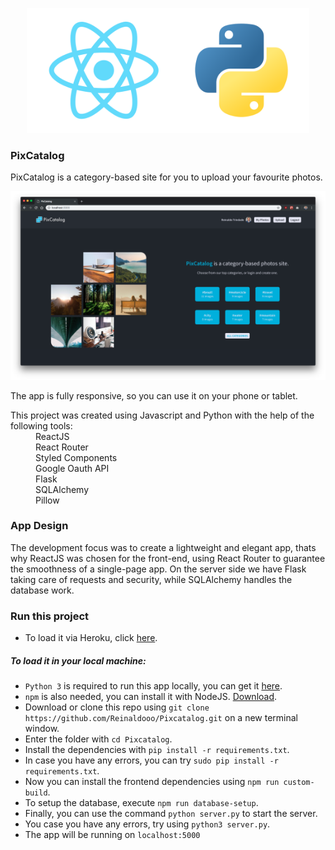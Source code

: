 <p  align="center">
<img  height="200px"  src="./Header.svg">
</p>  

### PixCatalog  

PixCatalog is a category-based site for you to upload your favourite photos.

![Example PNG](/Example.png)

The app is fully responsive, so you can use it on your phone or tablet.

<dl>
<dt>This project was created using Javascript and Python with the help of the following tools:</dt>
<dd>ReactJS</dd>
<dd>React Router</dd>
<dd>Styled Components</dd>
<dd>Google Oauth API</dd>
<dd>Flask</dd>
<dd>SQLAlchemy</dd>
<dd>Pillow</dd>
</dl>

### App Design

The development focus was to create a lightweight and elegant app, thats why ReactJS was chosen for the front-end, using React Router to guarantee the smoothness of a single-page app. On the server side we have Flask taking care of requests and security, while SQLAlchemy handles the database work.
  
### Run this project

* To load it via Heroku, click [here](https://pixcatalog.herokuapp.com/).

##### To load it in your local machine:

* `Python 3` is required to run this app locally, you can get it [here](https://www.python.org/).
* `npm` is also needed, you can install it with NodeJS. [Download](https://nodejs.org/en/).
* Download or clone this repo using `git clone https://github.com/Reinaldooo/Pixcatalog.git` on a new terminal window.
* Enter the folder with `cd Pixcatalog`.
* Install the dependencies with `pip install -r requirements.txt`.
* In case you have any errors, you can try `sudo pip install -r requirements.txt`.
* Now you can install the frontend dependencies using `npm run custom-build`.
* To setup the database, execute `npm run database-setup`.
* Finally, you can use the command `python server.py` to start the server.
* You case you have any errors, try using `python3 server.py`.
* The app will be running on ``localhost:5000``
